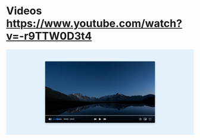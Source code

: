# Videos https://www.youtube.com/watch?v=-r9TTW0D3t4
<p align="center">
  <img src="preview.png" alt="preview del proyecto"  width="1600">
</p>